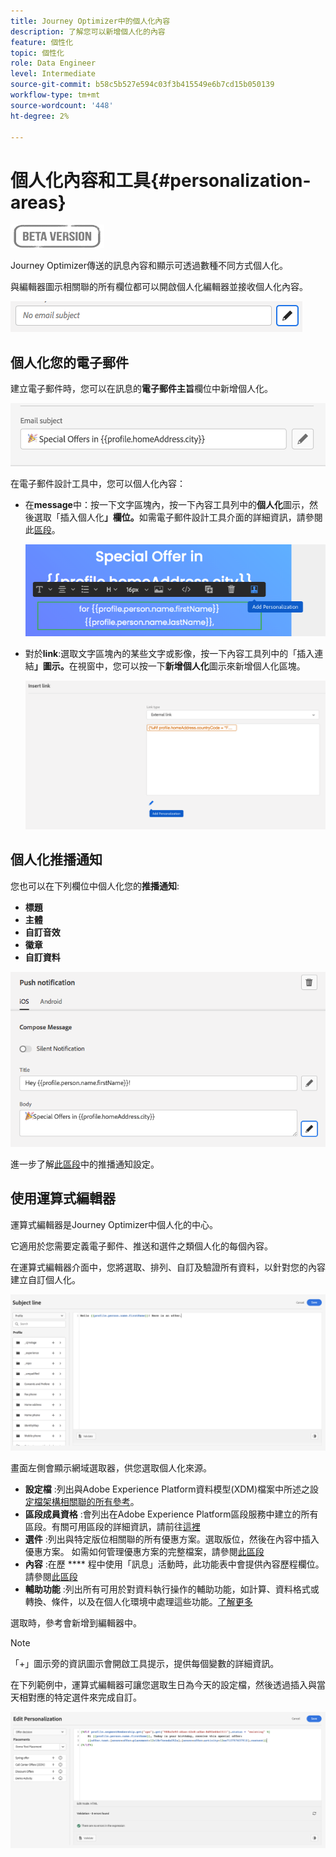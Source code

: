 ```yaml
---
title: Journey Optimizer中的個人化內容
description: 了解您可以新增個人化的內容
feature: 個性化
topic: 個性化
role: Data Engineer
level: Intermediate
source-git-commit: b58c5b527e594c03f3b415549e6b7cd15b050139
workflow-type: tm+mt
source-wordcount: '448'
ht-degree: 2%

---
```


# 個人化內容和工具{#personalization-areas}

![](../assets/do-not-localize/badge.png)

Journey Optimizer傳送的訊息內容和顯示可透過數種不同方式個人化。

與編輯器圖示相關聯的所有欄位都可以開啟個人化編輯器並接收個人化內容。

![](assets/perso_icon.png)

## 個人化您的電子郵件

建立電子郵件時，您可以在訊息的&#x200B;**電子郵件主旨**&#x200B;欄位中新增個人化。

![](assets/perso_subject.png)

在電子郵件設計工具中，您可以個人化內容：

* 在&#x200B;**message**&#x200B;中：按一下文字區塊內，按一下內容工具列中的&#x200B;**個人化**&#x200B;圖示，然後選取「插入個人化&#x200B;**」欄位。**&#x200B;如需電子郵件設計工具介面的詳細資訊，請參閱此[區段](../design-emails.md)。

   ![](assets/perso_insert.png)

* 對於&#x200B;**link**:選取文字區塊內的某些文字或影像，按一下內容工具列中的「插入連結&#x200B;**」圖示。**&#x200B;在視窗中，您可以按一下&#x200B;**新增個人化**&#x200B;圖示來新增個人化區塊。

   ![](assets/perso_link.png)

## 個人化推播通知

您也可以在下列欄位中個人化您的&#x200B;**推播通知**:

* **標題**
* **主體**
* **自訂音效**
* **徽章**
* **自訂資料**

![](assets/perso_push.png)

進一步了解[此區段](../create-push.md)中的推播通知設定。

## 使用運算式編輯器

運算式編輯器是Journey Optimizer中個人化的中心。

它適用於您需要定義電子郵件、推送和選件之類個人化的每個內容。

在運算式編輯器介面中，您將選取、排列、自訂及驗證所有資料，以針對您的內容建立自訂個人化。

![](assets/perso_ee1.png)

畫面左側會顯示網域選取器，供您選取個人化來源。

* **設定檔** :列出與Adobe Experience Platform資料模型(XDM)檔案中所述之設 [定檔架構相關聯的所有參考](https://experienceleague.adobe.com/docs/experience-platform/xdm/home.html?lang=zh-Hant)。
* **區段成員資格** :會列出在Adobe Experience Platform區段服務中建立的所有區段。有關可用區段的詳細資訊，請前往[這裡](https://experienceleague.adobe.com/docs/experience-platform/segmentation/home.html?lang=en)
* **選件** :列出與特定版位相關聯的所有優惠方案。選取版位，然後在內容中插入優惠方案。 如需如何管理優惠方案的完整檔案，請參閱[此區段](../deliver-personalized-offers.md)
* **內容** :在歷 **** 程中使用「訊息」活動時，此功能表中會提供內容歷程欄位。請參閱[此區段](personalization-use-case.md)
* **輔助功能** :列出所有可用於對資料執行操作的輔助功能，如計算、資料格式或轉換、條件，以及在個人化環境中處理這些功能。[了解更多](functions/functions.md)



選取時，參考會新增到編輯器中。

>[!NOTE]
>
>「+」圖示旁的資訊圖示會開啟工具提示，提供每個變數的詳細資訊。

在下列範例中，運算式編輯器可讓您選取生日為今天的設定檔，然後透過插入與當天相對應的特定選件來完成自訂。

![](assets/perso_ee2.png)




